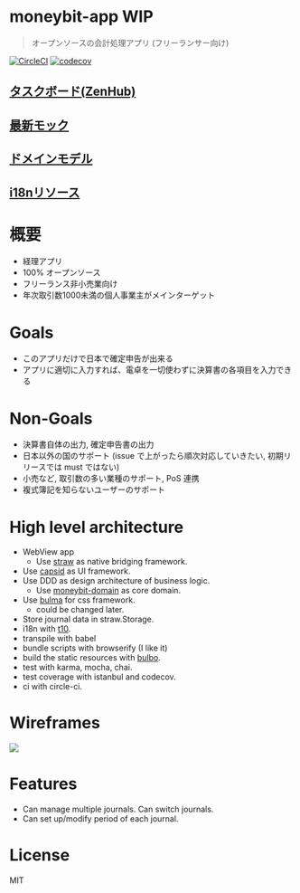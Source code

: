 # moneybit-app WIP

> オープンソースの会計処理アプリ (フリーランサー向け)

[![CircleCI](https://circleci.com/gh/kt3k/moneybit-app.svg?style=svg)](https://circleci.com/gh/kt3k/moneybit-app)
[![codecov](https://codecov.io/gh/kt3k/moneybit-app/branch/master/graph/badge.svg)](https://codecov.io/gh/kt3k/moneybit-app)

## [タスクボード(ZenHub)](https://app.zenhub.com/workspaces/5ab24577a208ae2ed71377b1/boards?repos=85275656)

## [最新モック](https://kt3k.github.io/moneybit-app/app/pages/journal/)

## [ドメインモデル](https://kt3k.github.io/moneybit-app/domaindoc/)

## [i18nリソース](https://kt3k.github.io/moneybit-app/langsheet/)

# 概要

- 経理アプリ
- 100% オープンソース
- フリーランス非小売業向け
- 年次取引数1000未満の個人事業主がメインターゲット

# Goals

- このアプリだけで日本で確定申告が出来る
- アプリに適切に入力すれば、電卓を一切使わずに決算書の各項目を入力できる

# Non-Goals

- 決算書自体の出力, 確定申告書の出力
- 日本以外の国のサポート (issue で上がったら順次対応していきたい, 初期リリースでは must ではない)
- 小売など, 取引数の多い業種のサポート, PoS 連携
- 複式簿記を知らないユーザーのサポート

# High level architecture

- WebView app
  - Use [straw][straw] as native bridging framework.
- Use [capsid][capsid] as UI framework.
- Use DDD as design architecture of business logic.
  - Use [moneybit-domain][moneybit-domain] as core domain.
- Use [bulma][bulma.io] for css framework.
  - could be changed later.
- Store journal data in straw.Storage.
- i18n with [t10][t10].
- transpile with babel
- bundle scripts with browserify (I like it)
- build the static resources with [bulbo][bulbo].
- test with karma, mocha, chai.
- test coverage with istanbul and codecov.
- ci with circle-ci.

# Wireframes

[![](https://kt3k.github.io/moneybit-app/design/ss.png)](https://sketch.cloud/s/akwkv)

# Features

- Can manage multiple journals. Can switch journals.
- Can set up/modify period of each journal.

# License

MIT

[straw]: https://github.com/strawjs
[capsid]: https://github.com/capsidjs/capsid
[moneybit-domain]: https://github.com/kt3k/moneybit
[bulma.io]: https://bulma.io
[bulbo]: https://npm.im/bulbo
[t10]: https://npm.im/t10
